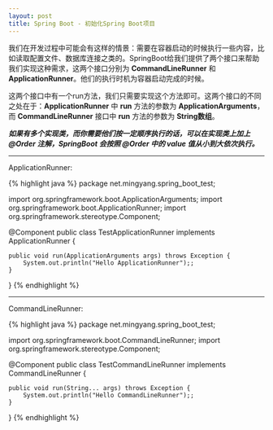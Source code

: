 ```yaml
---
layout: post
title: Spring Boot - 初始化Spring Boot项目
---
```


我们在开发过程中可能会有这样的情景：需要在容器启动的时候执行一些内容，比如读取配置文件、数据库连接之类的。SpringBoot给我们提供了两个接口来帮助我们实现这种需求，这两个接口分别为 **CommandLineRunner** 和 **ApplicationRunner**。他们的执行时机为容器启动完成的时候。

这两个接口中有一个run方法，我们只需要实现这个方法即可。这两个接口的不同之处在于：**ApplicationRunner** 中 **run** 方法的参数为 **ApplicationArguments**，而 **CommandLineRunner** 接口中 **run** 方法的参数为 **String数组**。

***如果有多个实现类，而你需要他们按一定顺序执行的话，可以在实现类上加上 @Order 注解，SpringBoot 会按照 @Order 中的 value 值从小到大依次执行。***

---

ApplicationRunner:

{% highlight java %}
package net.mingyang.spring_boot_test;

import org.springframework.boot.ApplicationArguments;
import org.springframework.boot.ApplicationRunner;
import org.springframework.stereotype.Component;

@Component
public class TestApplicationRunner implements ApplicationRunner {

    public void run(ApplicationArguments args) throws Exception {
        System.out.println("Hello ApplicationRunner");;
    }
}
{% endhighlight %}

---

CommandLineRunner:

{% highlight java %}
package net.mingyang.spring_boot_test;

import org.springframework.boot.CommandLineRunner;
import org.springframework.stereotype.Component;

@Component
public class TestCommandLineRunner implements CommandLineRunner {

    public void run(String... args) throws Exception {
        System.out.println("Hello CommandLineRunner");;
    }
}
{% endhighlight %}